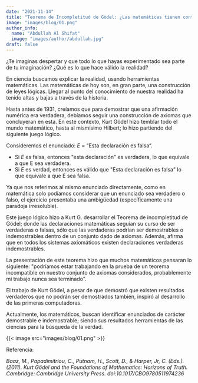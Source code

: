 ```yaml
---
date: "2021-11-14"
title: "Teorema de Incompletitud de Gödel: ¿Las matemáticas tienen contradicciones?"
image: "images/blog/01.png"
author_info: 
  name: "Abdullah Al Shifat"
  image: "images/author/abdullah.jpg"
draft: false
---
```


¿Te imaginas despertar y que todo lo que hayas experimentado sea parte de tu imaginación? ¿Qué es lo que hace válido la realidad?

En ciencia buscamos explicar la realidad, usando herramientas matemáticas. Las matemáticas de hoy son, en gran parte, una construcción de leyes lógicas. Llegar al punto del conocimiento de nuestra realidad ha tenido altas y bajas a través de la historia.

Hasta antes de 1931, creíamos que para demostrar que una afirmación numérica era verdadera, debíamos seguir una construcción de axiomas que concluyeran en esta. En este contexto, Kurt Gödel hizo temblar todo el mundo matemático, hasta al mismísimo Hilbert; lo hizo partiendo del siguiente juego lógico.

Consideremos el enunciado: *E* = “Esta declaración es falsa”.

- Si *E* es falsa, entonces "esta declaración" es verdadera, lo que equivale a que E sea verdadera.
- Si *E* es verdad, entonces es válido que "Esta declaración es falsa" lo que equivale a que E sea falsa.

Ya que nos referimos al mismo enunciado directamente, como en matemática solo podíamos considerar que un enunciado sea verdadero o falso, el ejercicio presentaba una ambigüedad (específicamente una paradoja irresoluble).

Este juego lógico hizo a Kurt G. desarrollar el Teorema de incompletitud de Gödel; donde las declaraciones matemáticas seguían su curso de ser verdaderas o falsas, sólo que las verdaderas podrían ser demostrables o indemostrables dentro de un conjunto dado de axiomas. Además, afirma que en todos los sistemas axiomáticos existen declaraciones verdaderas indemostrables.

La presentación de este teorema hizo que muchos matemáticos pensaran lo siguiente: "podríamos estar trabajando en la prueba de un teorema incompatible en nuestro conjunto de axiomas considerados, probablemente mi trabajo nunca sea terminado".

El trabajo de Kurt Gödel, a pesar de que demostró que existen resultados verdaderos que no podrán ser demostrados también, inspiró al desarrollo de las primeras computadoras.

Actualmente, los matemáticos, buscan identificar enunciados de carácter demostrable e indemostrable; siendo sus resultados herramientas de las ciencias para la búsqueda de la verdad.

{{< image src="images/blog/01.png"  >}}

Referencia:

_Baaz, M., Papadimitriou, C., Putnam, H., Scott, D., & Harper, Jr, C. (Eds.). (2011). Kurt Gödel and the Foundations of Mathematics: Horizons of Truth. Cambridge: Cambridge University Press. doi:10.1017/CBO9780511974236_